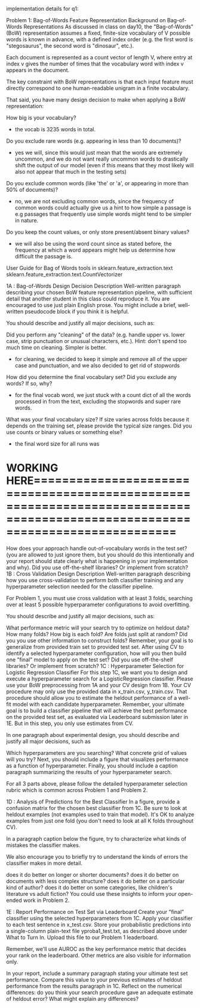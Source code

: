 implementation details for q1:

Problem 1: Bag-of-Words Feature Representation
Background on Bag-of-Words Representations
As discussed in class on day10, the "Bag-of-Words" (BoW) representation assumes a fixed, finite-size vocabulary of V possible words is known in advance, with a defined index order (e.g. the first word is "stegosaurus", the second word is "dinosaur", etc.).

Each document is represented as a count vector of length V, where entry at index v gives the number of times that the vocabulary word with index v appears in the document.

The key constraint with BoW representations is that each input feature must directly correspond to one human-readable unigram in a finite vocabulary.

That said, you have many design decision to make when applying a BoW representation:

How big is your vocabulary?
* the vocab is 3235 words in total.

Do you exclude rare words (e.g. appearing in less than 10 documents)?
* yes we will, since this would just mean that the words are extremely uncommon, and we do not want really uncommon words to drastically shift the output of our model (even if this means that they most likely will also not appear that much in the testing sets)

Do you exclude common words (like 'the' or 'a', or appearing in more than 50% of documents)?
* no, we are not excluding common words, since the frequency of common words could actually give us a hint to how simple a passage is e.g passages that frequently use simple words might tend to be simpler in nature.

Do you keep the count values, or only store present/absent binary values?
* we will also be using the word count since as stated before, the frequency at which a word appears might help us determine how difficult the passage is.

User Guide for Bag of Words tools in sklearn.feature_extraction.text
sklearn.feature_extraction.text.CountVectorizer




1A : Bag-of-Words Design Decision Description
Well-written paragraph describing your chosen BoW feature representation pipeline, with sufficient detail that another student in this class could reproduce it. You are encouraged to use just plain English prose. You might include a brief, well-written pseudocode block if you think it is helpful.

You should describe and justify all major decisions, such as:

Did you perform any "cleaning" of the data? (e.g. handle upper vs. lower case, strip punctuation or unusual characters, etc.). Hint: don't spend too much time on cleaning. Simpler is better.
* for cleaning, we decided to keep it simple and remove all of the upper case and punctuation, and we also decided to get rid of stopwords


How did you determine the final vocabulary set? Did you exclude any words? If so, why?
* for the final vocab word, we just stuck with a count dict of all the words processed in from the text, excluding the stopwords and super rare words.

What was your final vocabulary size? If size varies across folds because it depends on the training set, please provide the typical size ranges.
Did you use counts or binary values or something else?
* the final word size for all runs was 

# WORKING HERE============================================================================================================================

How does your approach handle out-of-vocabulary words in the test set? (you are allowed to just ignore them, but you should do this intentionally and your report should state clearly what is happening in your implementation and why).
Did you use off-the-shelf libraries? Or implement from scratch?
1B : Cross Validation Design Description
Well-written paragraph describing how you use cross-validation to perform both classifier training and any hyperparameter selection needed for the classifier pipeline.

For Problem 1, you must use cross validation with at least 3 folds, searching over at least 5 possible hyperparameter configurations to avoid overfitting.

You should describe and justify all major decisions, such as:

What performance metric will your search try to optimize on heldout data?
How many folds? How big is each fold?
Are folds just split at random? Did you you use other information to construct folds? Remember, your goal is to generalize from provided train set to provided test set.
After using CV to identify a selected hyperparameter configuration, how will you then build one "final" model to apply on the test set?
Did you use off-the-shelf libraries? Or implement from scratch?
1C : Hyperparameter Selection for Logistic Regression Classifier
For this step 1C, we want you to design and execute a hyperparameter search for a LogisticRegression classifier. Please use your BoW preprocessing from 1A and your CV design from 1B. Your CV procedure may only use the provided data in x_train.csv, y_train.csv. That procedure should allow you to estimate the heldout performance of a well-fit model with each candidate hyperparameter. Remember, your ultimate goal is to build a classifier pipeline that will achieve the best performance on the provided test set, as evaluated via Leaderboard submission later in 1E. But in this step, you only use estimates from CV.

In one paragraph about experimental design, you should describe and justify all major decisions, such as

Which hyperparameters are you searching?
What concrete grid of values will you try?
Next, you should include a figure that visualizes performance as a function of hyperparameter. Finally, you should include a caption paragraph summarizing the results of your hyperparameter search.

For all 3 parts above, please follow the detailed hyperparameter selection rubric which is common across Problem 1 and Problem 2.

1D : Analysis of Predictions for the Best Classifier
In a figure, provide a confusion matrix for the chosen best classifier from 1C. Be sure to look at heldout examples (not examples used to train that model). It's OK to analyze examples from just one fold (you don't need to look at all K folds throughout CV).

In a paragraph caption below the figure, try to characterize what kinds of mistakes the classifier makes.

We also encourage you to briefly try to understand the kinds of errors the classifier makes in more detail.

does it do better on longer or shorter documents?
does it do better on documents with less complex structure?
does it do better on a particular kind of author?
does it do better on some categories, like children's literature vs adult fiction?
You could use these insights to inform your open-ended work in Problem 2.

1E : Report Performance on Test Set via Leaderboard
Create your "final" classifier using the selected hyperparameters from 1C. Apply your classifier to each test sentence in x_test.csv. Store your probabilistic predictions into a single-column plain-text file yproba1_test.txt, as described above under What to Turn In. Upload this file to our Problem 1 leaderboard.

Remember, we'll use AUROC as the key performance metric that decides your rank on the leaderboard. Other metrics are also visible for information only.

In your report, include a summary paragraph stating your ultimate test set performance. Compare this value to your previous estimates of heldout performance from the results paragraph in 1C. Reflect on the numerical differences: do you think your search procedure gave an adequate estimate of heldout error? What might explain any differences?